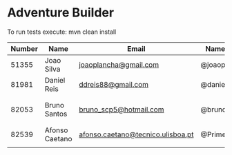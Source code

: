 # Adventure Builder

To run tests execute: mvn clean install

|   Number   |          Name           |            Email                   |   Name GitHUb  | Module(s)    |
| ---------- | ----------------------- | ---------------------------------- | -------------- | ------------ |
| 51355      | Joao Silva              | joaoplancha@gmail.com              | @joaoplancha   | Activity     |
| 81981      | Daniel Reis             | ddreis88@gmail.com                 | @danielreis1   | Activity     |
|            |                         |                                    |                |              |
|            |                         |                                    |                |              |
| 82053      | Bruno Santos            | bruno_scp5@hotmail.com             | @brunoaosantos | Bank         |
|            |                         |                                    |                |              |
|            |                         |                                    |                |              |
| 82539      | Afonso Caetano          | afonso.caetano@tecnico.ulisboa.pt  | @PrimeAC       | Hotel/Broker |
|            |                         |                                    |                |              |
 
